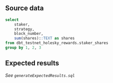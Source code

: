 ## Source data

```sql
select
    staker,
    strategy,
    block_number,
    sum(shares)::TEXT as shares
from dbt_testnet_holesky_rewards.staker_shares
group by 1, 2, 3
```

## Expected results

_See `generateExpectedResults.sql`_
